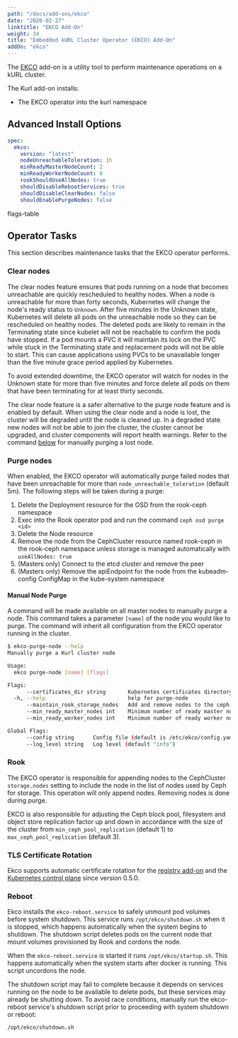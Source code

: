 ```yaml
---
path: "/docs/add-ons/ekco"
date: "2020-02-27"
linktitle: "EKCO Add-On"
weight: 34
title: "Embedded kURL Cluster Operator (EKCO) Add-On"
addOn: "ekco"
---
```


The [EKCO](https://github.com/replicatedhq/ekco) add-on is a utility tool to perform maintenance operations on a kURL cluster.

The Kurl add-on installs:
* The EKCO operator into the kurl namespace

## Advanced Install Options

```yaml
spec:
  ekco:
    version: "latest"
    nodeUnreachableToleration: 1h
    minReadyMasterNodeCount: 2
    minReadyWorkerNodeCount: 0
    rookShouldUseAllNodes: true
    shouldDisableRebootServices: true
    shouldDisableClearNodes: false
    shouldEnablePurgeNodes: false
```

flags-table

## Operator Tasks

This section describes maintenance tasks that the EKCO operator performs.

### Clear nodes

The clear nodes feature ensures that pods running on a node that becomes unreachable are quickly rescheduled to healthy nodes.
When a node is unreachable for more than forty seconds, Kubernetes will change the node's ready status to `Unknown`.
After five minutes in the Unknown state, Kubernetes will delete all pods on the unreachable node so they can be rescheduled on healthy nodes.
The deleted pods are likely to remain in the Terminating state since kubelet will not be reachable to confirm the pods have stopped.
If a pod mounts a PVC it will maintain its lock on the PVC while stuck in the Terminating state and replacement pods will not be able to start.
This can cause applications using PVCs to be unavailable longer than the five minute grace period applied by Kubernetes.

To avoid extended downtime, the EKCO operator will watch for nodes in the Unknown state for more than five minutes and force delete all pods on them that have been terminating for at least thirty seconds.

The clear node feature is a safer alternative to the purge node feature and is enabled by default.
When using the clear node and a node is lost, the cluster will be degraded until the node is cleaned up.
In a degraded state new nodes will not be able to join the cluster, the cluster cannot be upgraded, and cluster components will report health warnings.
Refer to the command [below](/docs/add-ons/ekco#manual-node-purge) for manually purging a lost node.

### Purge nodes

When enabled, the EKCO operator will automatically purge failed nodes that have been unreachable for more than `node_unreachable_toleration` (default 5m). The following steps will be taken during a purge:

1. Delete the Deployment resource for the OSD from the rook-ceph namespace
1. Exec into the Rook operator pod and run the command `ceph osd purge <id>`
1. Delete the Node resource
1. Remove the node from the CephCluster resource named rook-ceph in the rook-ceph namespace unless storage is managed automatically with `useAllNodes: true`
1. (Masters only) Connect to the etcd cluster and remove the peer
1. (Masters only) Remove the apiEndpoint for the node from the kubeadm-config ConfigMap in the kube-system namespace

#### Manual Node Purge

A command will be made available on all master nodes to manually purge a node. This command takes a parameter `[name]` of the node you would like to purge. The command will inherit all configuration from the EKCO operator running in the cluster.

```bash
$ ekco-purge-node --help
Manually purge a Kurl cluster node

Usage:
  ekco purge-node [name] [flags]

Flags:
      --certificates_dir string       Kubernetes certificates directory (default "/etc/kubernetes/pki")
  -h, --help                          help for purge-node
      --maintain_rook_storage_nodes   Add and remove nodes to the ceph cluster and scale replication of pools
      --min_ready_master_nodes int    Minimum number of ready master nodes required for auto-purge (default 2)
      --min_ready_worker_nodes int    Minimum number of ready worker nodes required for auto-purge

Global Flags:
      --config string      Config file (default is /etc/ekco/config.yaml)
      --log_level string   Log level (default "info")
```

### Rook

The EKCO operator is responsible for appending nodes to the CephCluster `storage.nodes` setting to include the node in the list of nodes used by Ceph for storage. This operation will only append nodes. Removing nodes is done during purge.

EKCO is also responsible for adjusting the Ceph block pool, filesystem and object store replication factor up and down in accordance with the size of the cluster from `min_ceph_pool_replication` (default 1) to `max_ceph_pool_replication` (default 3).

### TLS Certificate Rotation

Ekco supports automatic certificate rotation for the [registry add-on](/docs/install-with-kurl/setup-tls-certs#registry) and the [Kubernetes control plane](/docs/install-with-kurl/setup-tls-certs#kubernetes-control-plane) since version 0.5.0.

### Reboot

Ekco installs the `ekco-reboot.service` to safely unmount pod volumes before system shutdown.
This service runs `/opt/ekco/shutdown.sh` when it is stopped, which happens automatically when the system begins to shutdown.
The shutdown script deletes pods on the current node that mount volumes provisioned by Rook and cordons the node.

When the `ekco-reboot.service` is started it runs `/opt/ekco/startup.sh`.
This happens automatically when the system starts after docker is running.
This script uncordons the node.

The shutdown script may fail to complete because it depends on services running on the node to be available to delete pods, but these services may already be shutting down.
To avoid race conditions, manually run the ekco-reboot service's shutdown script prior to proceeding with system shutdown or reboot:

```bash
/opt/ekco/shutdown.sh
```
